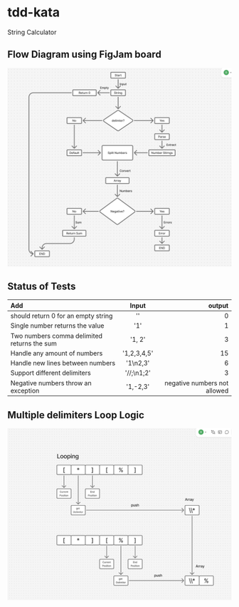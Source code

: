 # tdd-kata

String Calculator

## Flow Diagram using FigJam board

!["flow diagram"](./flow-diagram.png)

## Status of Tests

| Add              | Input | output |
| :---------------- | :------: | ----: |
| should return 0 for an empty string        |   ''   | 0 |
| Single number returns the value           |   '1'   | 1 |
| Two numbers comma delimited returns the sum |  '1, 2'   | 3 |
| Handle any amount of numbers |  '1,2,3,4,5'   | 15 |
| Handle new lines between numbers |  '1\n2,3'   | 6 |
| Support different delimiters |  '//;\n1;2'   | 3 |
| Negative numbers throw an exception |  '1,-2,3'   | negative numbers not allowed |

## Multiple delimiters Loop Logic

!["Multiple delimiters Loop Logic"](./multiple-delimiters.png)

